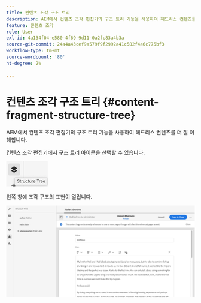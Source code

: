 ```yaml
---
title: 컨텐츠 조각 구조 트리
description: AEM에서 컨텐츠 조각 편집기의 구조 트리 기능을 사용하여 헤드리스 컨텐츠를 더 잘 이해합니다.
feature: 콘텐츠 조각
role: User
exl-id: 4a134f04-e580-4f69-9d11-0a2fc83a4b3a
source-git-commit: 24a4a43cef9a579f9f2992a41c582f4a6c775bf3
workflow-type: tm+mt
source-wordcount: '80'
ht-degree: 2%

---
```


# 컨텐츠 조각 구조 트리 {#content-fragment-structure-tree}

AEM에서 컨텐츠 조각 편집기의 구조 트리 기능을 사용하여 헤드리스 컨텐츠를 더 잘 이해합니다.

컨텐츠 조각 편집기에서 구조 트리 아이콘을 선택할 수 있습니다.

![컨텐츠 조각 구조 트리](assets/cfm-structuretree-01.png)

왼쪽 창에 조각 구조의 표현이 열립니다.

![컨텐츠 조각 구조 트리](assets/cfm-structuretree-02.png)
